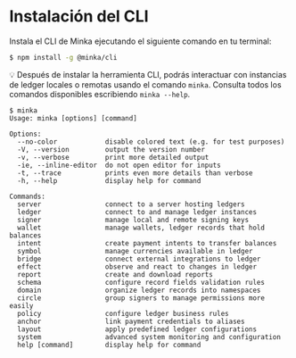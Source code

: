 # Instalación del CLI

Instala el CLI de Minka ejecutando el siguiente comando en tu terminal:

```bash
$ npm install -g @minka/cli
```

💡 Después de instalar la herramienta CLI, podrás interactuar con instancias de ledger locales o remotas usando el comando `minka`. Consulta todos los comandos disponibles escribiendo `minka --help`.

```
$ minka
Usage: minka [options] [command]

Options:
  --no-color            disable colored text (e.g. for test purposes)
  -V, --version         output the version number
  -v, --verbose         print more detailed output
  -ie, --inline-editor  do not open editor for inputs
  -t, --trace           prints even more details than verbose
  -h, --help            display help for command

Commands:
  server                connect to a server hosting ledgers
  ledger                connect to and manage ledger instances
  signer                manage local and remote signing keys
  wallet                manage wallets, ledger records that hold balances
  intent                create payment intents to transfer balances
  symbol                manage currencies available in ledger
  bridge                connect external integrations to ledger
  effect                observe and react to changes in ledger
  report                create and download reports
  schema                configure record fields validation rules
  domain                organize ledger records into namespaces
  circle                group signers to manage permissions more easily
  policy                configure ledger business rules
  anchor                link payment credentials to aliases
  layout                apply predefined ledger configurations
  system                advanced system monitoring and configuration
  help [command]        display help for command
```
